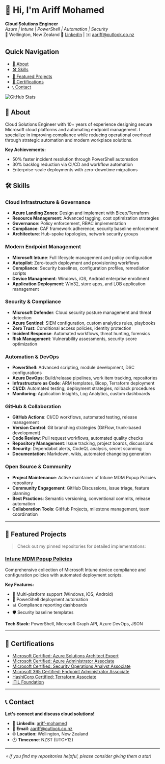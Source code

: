 # 👋 Hi, I'm Ariff Mohamed
**Cloud Solutions Engineer**  
*Azure | Intune | PowerShell | Automation | Security*  
📍 Wellington, New Zealand
🔗 [LinkedIn](https://www.linkedin.com/in/ariff-mohamed/) | ✉️ [aariff@outlook.co.nz](mailto:aariff@outlook.co.nz)

## Quick Navigation
- [📖 About](#-about)
- [🛠️ Skills](#️-skills)
- [🚀 Featured Projects](#-featured-projects)
- [🏅 Certifications](#-certifications)
- [📞 Contact](#-contact)

![GitHub Stats](https://github-readme-stats.vercel.app/api?username=a-ariff&show_icons=true&theme=default&hide_border=true)

## 📖 About

Cloud Solutions Engineer with 10+ years of experience designing secure Microsoft cloud platforms and automating endpoint management. I specialize in improving compliance while reducing operational overhead through strategic automation and modern workplace solutions.

**Key Achievements:**
- 50% faster incident resolution through PowerShell automation
- 30% backlog reduction via CI/CD and workflow automation  
- Enterprise-scale deployments with zero-downtime migrations

## 🛠️ Skills

### Cloud Infrastructure & Governance
- **Azure Landing Zones**: Design and implement with Bicep/Terraform
- **Resource Management**: Advanced tagging, cost optimization strategies
- **Governance**: Policy enforcement, RBAC implementation
- **Compliance**: CAF framework adherence, security baseline enforcement
- **Architecture**: Hub-spoke topologies, network security groups

### Modern Endpoint Management
- **Microsoft Intune**: Full lifecycle management and policy configuration
- **Autopilot**: Zero-touch deployment and provisioning workflows
- **Compliance**: Security baselines, configuration profiles, remediation scripts
- **Device Management**: Windows, iOS, Android enterprise enrollment
- **Application Deployment**: Win32, store apps, and LOB application management

### Security & Compliance
- **Microsoft Defender**: Cloud security posture management and threat detection
- **Azure Sentinel**: SIEM configuration, custom analytics rules, playbooks
- **Zero Trust**: Conditional access policies, identity protection
- **Incident Response**: Automated workflows, threat hunting, forensics
- **Risk Management**: Vulnerability assessments, security score optimization

### Automation & DevOps
- **PowerShell**: Advanced scripting, module development, DSC configurations
- **Azure DevOps**: Build/release pipelines, work item tracking, repositories
- **Infrastructure as Code**: ARM templates, Bicep, Terraform deployment
- **CI/CD**: Automated testing, deployment strategies, rollback procedures
- **Monitoring**: Application Insights, Log Analytics, custom dashboards

### GitHub & Collaboration
- **GitHub Actions**: CI/CD workflows, automated testing, release management
- **Version Control**: Git branching strategies (GitFlow, trunk-based development)
- **Code Review**: Pull request workflows, automated quality checks
- **Repository Management**: Issue tracking, project boards, discussions
- **Security**: Dependabot alerts, CodeQL analysis, secret scanning
- **Documentation**: Markdown, wikis, automated changelog generation

### Open Source & Community
- **Project Maintenance**: Active maintainer of Intune MDM Popup Policies repository
- **Community Engagement**: GitHub Discussions, issue triage, feature planning
- **Best Practices**: Semantic versioning, conventional commits, release automation
- **Collaboration Tools**: GitHub Projects, milestone management, team coordination

---

## 🚀 Featured Projects

> Check out my pinned repositories for detailed implementations:

### [Intune MDM Popup Policies](https://github.com/a-ariff/intune-mdm-popup-policies)

Comprehensive collection of Microsoft Intune device compliance and configuration policies with automated deployment scripts.

**Key Features:**
- 📱 Multi-platform support (Windows, iOS, Android)
- 🔧 PowerShell deployment automation
- 📊 Compliance reporting dashboards
- 🛡️ Security baseline templates

**Tech Stack:** PowerShell, Microsoft Graph API, Azure DevOps, JSON

---

## 🏅 Certifications

- [Microsoft Certified: Azure Solutions Architect Expert](https://learn.microsoft.com/en-us/credentials/certifications/azure-solutions-architect/)
- [Microsoft Certified: Azure Administrator Associate](https://learn.microsoft.com/en-us/credentials/certifications/azure-administrator/)
- [Microsoft Certified: Security Operations Analyst Associate](https://learn.microsoft.com/en-us/credentials/certifications/security-operations-analyst/)
- [Microsoft 365 Certified: Endpoint Administrator Associate](https://learn.microsoft.com/en-us/credentials/certifications/modern-desktop/)
- [HashiCorp Certified: Terraform Associate](https://www.credly.com/org/hashicorp/badge/hashicorp-certified-terraform-associate-003)
- [ITIL Foundation](https://www.credly.com/org/axelos/badge/itil-4-foundation)

---

## 📞 Contact

**Let's connect and discuss cloud solutions!**

- 💼 **LinkedIn**: [ariff-mohamed](https://www.linkedin.com/in/ariff-mohamed/)
- 📧 **Email**: [aariff@outlook.co.nz](mailto:aariff@outlook.co.nz)
- 🌐 **Location**: Wellington, New Zealand
- 🕐 **Timezone**: NZST (UTC+12)

---

*⭐ If you find my repositories helpful, please consider giving them a star!*
